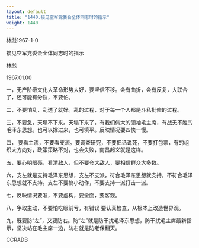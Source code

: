 ```yaml
---
layout: default
title: "1440.接见空军党委会全体同志时的指示"
weight: 1440
---
```


林彪1967-1-0

接见空军党委会全体同志时的指示

林彪

1967.01.00

一，无产阶级文化大革命形势大好，要坚信不移。会有曲折，会有反复，大联合了，还可能有分裂，不要怕。

二，不要怕乱，乱透了就好。乱的过程，对于每一个人都是斗私批修的过程。

三，不要急，天塌不下来。天塌下来了，有我们伟大的领袖毛主席，有战无不胜的毛泽东思想。也可以撑过来，也可填平。反映情况要四快一慢。

四， 要看主流，不要看支流。要调查研究，不要把话说死，不要打包票，有的组织大方向对，政策策略不对，也会失败，南昌起义就是这样。

五，要心明眼亮，看清敌人，但不要夸大敌人，要相信群众大多数。

六，支左就是支持毛泽东思想，支左不支派，符合毛泽东思想就支持，不符合毛泽东思想就不支持。支左不要搞小动作，不要支持一派打击一派。

七，反映情况要准，不要虚构，要全面，要客观。

八，争取主动，不要怕吃眼前亏，有错误 要认真检查，从根本上改造世界观。

九，既要防“左”，又要防右。防“左”就是防干扰毛泽东思想，防干扰毛主席最新指示，坚决站在毛主席一边，防右就是防老保翻天。

CCRADB

